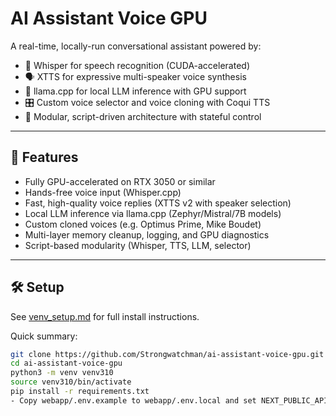 # AI Assistant Voice GPU

A real-time, locally-run conversational assistant powered by:
- 🧠 Whisper for speech recognition (CUDA-accelerated)
- 🗣️ XTTS for expressive multi-speaker voice synthesis
- 💬 llama.cpp for local LLM inference with GPU support
- 🎛️ Custom voice selector and voice cloning with Coqui TTS
- 🧩 Modular, script-driven architecture with stateful control

---

## 🚀 Features

- Fully GPU-accelerated on RTX 3050 or similar
- Hands-free voice input (Whisper.cpp)
- Fast, high-quality voice replies (XTTS v2 with speaker selection)
- Local LLM inference via llama.cpp (Zephyr/Mistral/7B models)
- Custom cloned voices (e.g. Optimus Prime, Mike Boudet)
- Multi-layer memory cleanup, logging, and GPU diagnostics
- Script-based modularity (Whisper, TTS, LLM, selector)

---

## 🛠️ Setup

See [venv_setup.md](venv_setup.md) for full install instructions.

Quick summary:

```bash
git clone https://github.com/Strongwatchman/ai-assistant-voice-gpu.git
cd ai-assistant-voice-gpu
python3 -m venv venv310
source venv310/bin/activate
pip install -r requirements.txt
- Copy webapp/.env.example to webapp/.env.local and set NEXT_PUBLIC_API_BASE
